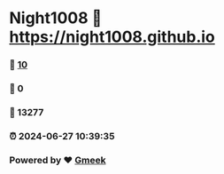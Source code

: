 # Night1008 :link: https://night1008.github.io 
### :page_facing_up: [10](https://night1008.github.io/tag.html) 
### :speech_balloon: 0 
### :hibiscus: 13277 
### :alarm_clock: 2024-06-27 10:39:35 
### Powered by :heart: [Gmeek](https://github.com/Meekdai/Gmeek)
